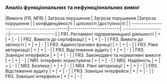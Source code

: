 ### Аналіз функціональних та нефункціональних вимог


|Вимоги (FR, NFR)                               | Загроза порушення        | Загроза порушення    |Загроза порушення      |
                                                |  конфіденційності        | цілісності           |доступності            |
| ----------------------------------------------|:------------------------:| --------------------:|----------------------:|
| FR1. Регламент підприємницької діяльності     | +                        | +                    | -                     |
| FR2. Вимоги до сертифікації                   | +                        | +                    | -                     |
| FR3. Вимоги до звітності                      | +                        | +                    | -                     |
| FR3. Адміністративні функції                  | +                        | +                    | -                     |
| FR3. Рівні авторизації                        | +                        | +                    | -                     |
| FR3. Відстеження аудиту                       | +                        | +                    | -                     |
| FR3. Зовнішні інтерфейси                      | +                        | +                    | -                     |
| FR3. Законодавчі та нормативні вимоги         | +                        | +                    | -                     |
| NR1. Інтерфейс користувача                    | +                        | +                    | -                     |
| NR2. Надійність                               | +                        | +                    | -                     |
| NR3. Безпека                                  | +                        | +                    | -                     |
| NR4. Рівні авторизації                        | +                        | +                    | -                     |
| FR3. Відстеження аудиту                       | +                        | +                    | -                     |
| FR3. Зовнішні інтерфейси                      | +                        | +                    | -                     |
| FR3. Зовнішні інтерфейси                      | +                        | +                    | -                     |







